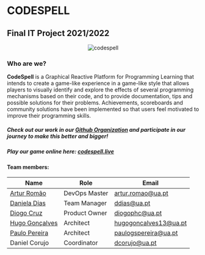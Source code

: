 # CODESPELL 
## Final IT Project 2021/2022

<p align="center">
  <img src="https://user-images.githubusercontent.com/73489245/175436686-426a7047-0b52-440b-94a0-24de80be43cd.png" alt="codespell"/>
</p>

### Who are we?

**CodeSpell** is a Graphical Reactive Platform for Programming Learning that intends to create a game-like experience in a game-like style that allows players to visually identify and explore the effects of several programming mechanisms based on their code, and to provide documentation, tips and possible solutions for their problems. Achievements, scoreboards and community solutions have been implemented so that users feel motivated to improve their programming skills.

##### Check out our work in our [Github Organization](https://github.com/Code-Spell) and participate in our journey to make this better and bigger!

##### Play our game online here: [codespell.live](https://codespell.live)

#### Team members:

| Name                                           | Role          | Email                 |
| ---------------------------------------------- | ------------- | --------------------- |
| [Artur Romão](https://github.com/artur-romao)  | DevOps Master | artur.romao@ua.pt     |
| [Daniela Dias](https://github.com/danielar0w0) | Team Manager  | ddias@ua.pt           |
| [Diogo Cruz](https://github.com/DXOGO)         | Product Owner | diogophc@ua.pt        |
| [Hugo Gonçalves](https://github.com/Hugo1307)  | Architect     | hugogoncalves13@ua.pt |
| [Paulo Pereira](https://github.com/PauloGSP)   | Architect     | paulogspereira@ua.pt  |
| Daniel Corujo                                  | Coordinator   | dcorujo@ua.pt         |


